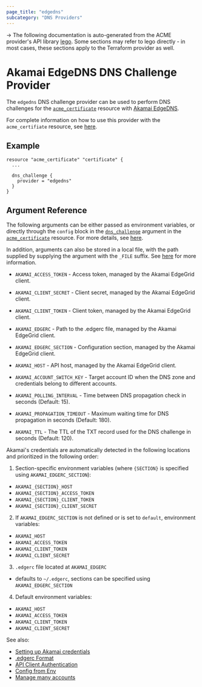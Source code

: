 ```yaml
---
page_title: "edgedns"
subcategory: "DNS Providers"
---
```


-> The following documentation is auto-generated from the ACME
provider's API library [lego](https://go-acme.github.io/lego/).  Some
sections may refer to lego directly - in most cases, these sections
apply to the Terraform provider as well.

# Akamai EdgeDNS DNS Challenge Provider

The `edgedns` DNS challenge provider can be used to perform DNS challenges for
the [`acme_certificate`][resource-acme-certificate] resource with
[Akamai EdgeDNS](https://www.akamai.com/us/en/products/security/edge-dns.jsp).

[resource-acme-certificate]: ../resources/certificate.md

For complete information on how to use this provider with the `acme_certifiate`
resource, see [here][resource-acme-certificate-dns-challenges].

[resource-acme-certificate-dns-challenges]: ../resources/certificate.md#using-dns-challenges

## Example

```hcl
resource "acme_certificate" "certificate" {
  ...

  dns_challenge {
    provider = "edgedns"
  }
}
```
## Argument Reference

The following arguments can be either passed as environment variables, or
directly through the `config` block in the
[`dns_challenge`][resource-acme-certificate-dns-challenge-arg] argument in the
[`acme_certificate`][resource-acme-certificate] resource. For more details, see
[here][resource-acme-certificate-dns-challenges].

[resource-acme-certificate-dns-challenge-arg]: ../resources/certificate.md#dns_challenge

In addition, arguments can also be stored in a local file, with the path
supplied by supplying the argument with the `_FILE` suffix. See
[here][acme-certificate-file-arg-example] for more information.

[acme-certificate-file-arg-example]: ../resources/certificate.md#using-variable-files-for-provider-arguments

* `AKAMAI_ACCESS_TOKEN` - Access token, managed by the Akamai EdgeGrid client.
* `AKAMAI_CLIENT_SECRET` - Client secret, managed by the Akamai EdgeGrid client.
* `AKAMAI_CLIENT_TOKEN` - Client token, managed by the Akamai EdgeGrid client.
* `AKAMAI_EDGERC` - Path to the .edgerc file, managed by the Akamai EdgeGrid client.
* `AKAMAI_EDGERC_SECTION` - Configuration section, managed by the Akamai EdgeGrid client.
* `AKAMAI_HOST` - API host, managed by the Akamai EdgeGrid client.

* `AKAMAI_ACCOUNT_SWITCH_KEY` - Target account ID when the DNS zone and credentials belong to different accounts.
* `AKAMAI_POLLING_INTERVAL` - Time between DNS propagation check in seconds (Default: 15).
* `AKAMAI_PROPAGATION_TIMEOUT` - Maximum waiting time for DNS propagation in seconds (Default: 180).
* `AKAMAI_TTL` - The TTL of the TXT record used for the DNS challenge in seconds (Default: 120).

Akamai's credentials are automatically detected in the following locations and prioritized in the following order:

1. Section-specific environment variables (where `{SECTION}` is specified using `AKAMAI_EDGERC_SECTION`):
  - `AKAMAI_{SECTION}_HOST`
  - `AKAMAI_{SECTION}_ACCESS_TOKEN`
  - `AKAMAI_{SECTION}_CLIENT_TOKEN`
  - `AKAMAI_{SECTION}_CLIENT_SECRET`
2. If `AKAMAI_EDGERC_SECTION` is not defined or is set to `default`, environment variables:
  - `AKAMAI_HOST`
  - `AKAMAI_ACCESS_TOKEN`
  - `AKAMAI_CLIENT_TOKEN`
  - `AKAMAI_CLIENT_SECRET`
3. `.edgerc` file located at `AKAMAI_EDGERC`
  - defaults to `~/.edgerc`, sections can be specified using `AKAMAI_EDGERC_SECTION`
4. Default environment variables:
  - `AKAMAI_HOST`
  - `AKAMAI_ACCESS_TOKEN`
  - `AKAMAI_CLIENT_TOKEN`
  - `AKAMAI_CLIENT_SECRET`

See also:

- [Setting up Akamai credentials](https://developer.akamai.com/api/getting-started)
- [.edgerc Format](https://developer.akamai.com/legacy/introduction/Conf_Client.html#edgercformat)
- [API Client Authentication](https://developer.akamai.com/legacy/introduction/Client_Auth.html)
- [Config from Env](https://github.com/akamai/AkamaiOPEN-edgegrid-golang/blob/master/pkg/edgegrid/config.go#L118)
- [Manage many accounts](https://techdocs.akamai.com/developer/docs/manage-many-accounts-with-one-api-client)

